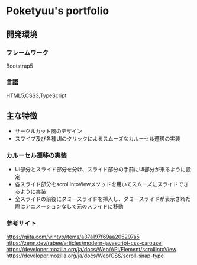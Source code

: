 # Poketyuu's portfolio

## 開発環境

### フレームワーク

Bootstrap5

### 言語

HTML5,CSS3,TypeScript

## 主な特徴

* サークルカット風のデザイン
* スワイプ及び各種UIのクリックによるスムーズなカルーセル遷移の実装

### カルーセル遷移の実装

* UI部分とスライド部分を分け、スライド部分の手前にUI部分が来るように設定
* 各スライド部分をscrollIntoViewメソッドを用いてスムーズにスライドできるように実装
* 全スライドの前後にダミースライドを挿入し、ダミースライドが表示された際はアニメーションなしで元のスライドに移動

### 参考サイト

<https://qiita.com/wintyo/items/a37a197f69aa205297a5>
<https://zenn.dev/rabee/articles/modern-javascript-css-carousel>
<https://developer.mozilla.org/ja/docs/Web/API/Element/scrollIntoView>
<https://developer.mozilla.org/ja/docs/Web/CSS/scroll-snap-type>
